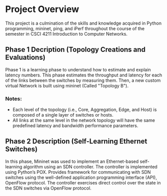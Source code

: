 # Project Overview
This project is a culmination of the skills and knowledge acquired in Python programming, mininet, ping,  and iPerf throughout the course of the semester in CSCI 4211 Introduction to Computer Networks.

## Phase 1 Decription (Topology Creations and Evaluations)
Phase 1 is a learning phase to understand how to estimate and explain latency numbers. This phase estimates the throughput and latency for each of the links between the switches
by measuring them. Then, a new custom virtual Network is built using mininet (Called "Topology B").
### Notes:
- Each level of the topology (i.e., Core, Aggregation, Edge, and Host) is composed
of a single layer of switches or hosts.
- All links at the same level in the network topology will have the same predefined
latency and bandwidth performance parameters.

## Phase 2 Description (Self-Learning Ethernet Switches)
In this phase, Mininet was used to implement an Ethernet-based self-learning algorithm using an SDN controller.
The controller is implemented using Python’s POX. Provides framework for communicating with SDN switches using the
well-defined application programming interface (API), OpenFlow protocol. The
controller exercises direct control over the state in the SDN switches via
OpenFlow protocol.


